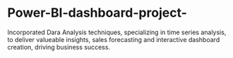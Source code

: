 # Power-BI-dashboard-project-

Incorporated Dara Analysis techniques,
specializing in time series analysis,
to deliver valueable insights,
sales forecasting and interactive dashboard
creation, driving business success.
